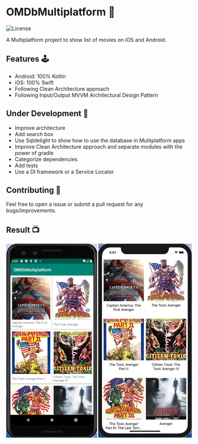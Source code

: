 # OMDbMultiplatform 🧞‍

![License](https://img.shields.io/github/license/Drjacky/OMDbMultiplatform?logo=MIT)


A Multiplatform project to show list of movies on iOS and Android.

## Features 🕹

- Android: 100% Kotlin
- iOS: 100% Swift
- Following Clean Architecture approach
- Following Input/Output MVVM Architectural Design Pattern

## Under Development 🚧

- Improve architecture
- Add search box
- Use Sqldelight to show how to use the database in Multiplatform apps
- Improve Clean Architecture approach and separate modules with the power of gradle
- Categorize dependencies
- Add tests
- Use a DI framework or a Service Locator

## Contributing 🤝

Feel free to open a issue or submit a pull request for any bugs/improvements.

## Result 📺
![Screenshot](https://raw.githubusercontent.com/Drjacky/OMDbMultiplatform/master/list.png)